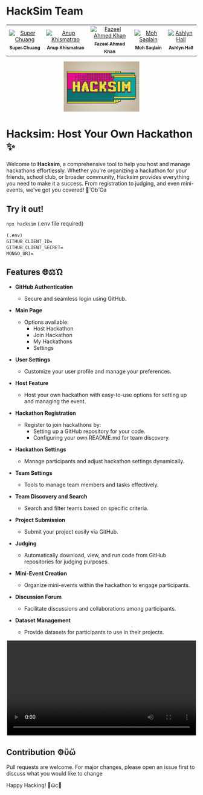 # HackSim Team
<table>
    <tbody>
        <tr>
          <td align="center">
                <a href="https://www.linkedin.com/in/superchuang/">
                    <img src="https://media.licdn.com/dms/image/v2/D5603AQG4Vij3eedscQ/profile-displayphoto-shrink_800_800/profile-displayphoto-shrink_800_800/0/1730357131405?e=1741824000&v=beta&t=aUYSr4rpcRaj5s0x6JCQwEbyAUMKUkpJ8SAdtlgNtA0" width="138px;" alt="Super Chuang"/>
                    <br />
                    <sub><b>Super Chuang</b></sub>
                </a> 
            </td>
          <td align="center">
                <a href="https://www.linkedin.com/in/anup-khismatrao-729520221/">
                    <img src="https://media.licdn.com/dms/image/v2/D5635AQFnyt2yzOy2IQ/profile-framedphoto-shrink_800_800/profile-framedphoto-shrink_800_800/0/1729886437419?e=1736683200&v=beta&t=PJ3Z3Ix3Es56FnVAAmXV5NvwxBFqFPkQMLJ2rv_6UnE" width="138px;" alt="Anup Khismatrao"/>
                    <br />
                    <sub><b>Anup Khismatrao</b></sub>
                </a> 
            </td>
            <td align="center">
                <a href="https://www.linkedin.com/in/fazeel-1999/">
                    <img src="https://media.licdn.com/dms/image/v2/C4D03AQHEz8z1A0cAQA/profile-displayphoto-shrink_800_800/profile-displayphoto-shrink_800_800/0/1634121044598?e=1741824000&v=beta&t=-O1e0MnwkURZ0qPNJtluHSp3AbeqULJFkhvHvOj_M0Q" width="138px;" alt="Fazeel Ahmed Khan"/>
                    <br />
                    <sub><b>Fazeel Ahmed Khan</b></sub>
                </a> 
            </td>
          <td align="center">
                <a href="https://github.com/MohSaqlainn/">
                    <img src="https://avatars.githubusercontent.com/u/77551019?v=4" width="138px;" alt="Moh Saqlain"/>
                    <br />
                    <sub><b>Moh Saqlain</b></sub>
                </a> 
            </td>
            <td align="center">
                <a href="https://github.com/Ash2068">
                    <img src="https://avatars.githubusercontent.com/u/146135649?v=4" width="138px;" alt="Ashlyn Hall"/>
                    <br />
                    <sub><b>Ashlyn Hall</b></sub>
                </a> 
            </td>
        </tr> 
</tbody>
<table>

<div align="center">
  <img src="https://raw.githubusercontent.com/Super1115/hacksim/main/images/45 (1).jpg" alt="Hacksim Logo" width="200">
</div>

# Hacksim: Host Your Own Hackathon ✨

Welcome to **Hacksim**, a comprehensive tool to help you host and manage hackathons effortlessly. Whether you're organizing a hackathon for your friends, school club, or broader community, Hacksim provides everything you need to make it a success. From registration to judging, and even mini-events, we've got you covered! 🎉ὋbὍa


## Try it out!

```npx hacksim```
(.env file required)

```
(.env)
GITHUB_CLIENT_ID=
GITHUB_CLIENT_SECRET=
MONGO_URI=
```

## Features 🌐⚖️Ὠ

- **GitHub Authentication**

  - Secure and seamless login using GitHub.

- **Main Page**

  - Options available:
    - Host Hackathon
    - Join Hackathon
    - My Hackathons
    - Settings

- **User Settings**

  - Customize your user profile and manage your preferences.

- **Host Feature**

  - Host your own hackathon with easy-to-use options for setting up and managing the event.

- **Hackathon Registration**

  - Register to join hackathons by:
    - Setting up a GitHub repository for your code.
    - Configuring your own README.md for team discovery.

- **Hackathon Settings**

  - Manage participants and adjust hackathon settings dynamically.

- **Team Settings**

  - Tools to manage team members and tasks effectively.

- **Team Discovery and Search**

  - Search and filter teams based on specific criteria.

- **Project Submission**

  - Submit your project easily via GitHub.

- **Judging**

  - Automatically download, view, and run code from GitHub repositories for judging purposes.

- **Mini-Event Creation**

  - Organize mini-events within the hackathon to engage participants.

- **Discussion Forum**

  - Facilitate discussions and collaborations among participants.

- **Dataset Management**

  - Provide datasets for participants to use in their projects.


<div align="center">
  <video width="500" controls>
    <source src="VIDEO_LINK_HERE" type="video/mp4">
    Your browser does not support the video tag.
  </video>
</div>


## Contribution ⚙️ὒὤ

Pull requests are welcome. For major changes, please open an issue first to discuss what you would like to change

Happy Hacking! 🎨ὤc🎉

